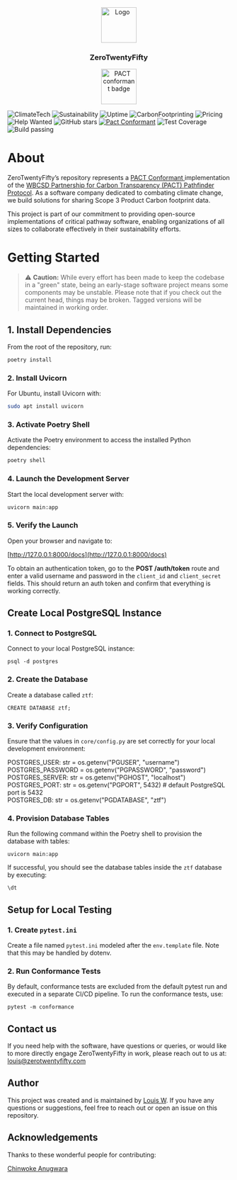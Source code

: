     
<div align="center"> <a href="https://github.com/ZeroTwentyFifty/zero_twenty_fifty"> <img src="https://cdn.prod.website-files.com/6629e3d1c80c6641a561617b/662a3ca679227ff860a667a0_Screenshot%20from%202024-04-25%2021-20-47.png" alt="Logo" width="80" height="80"> </a> </div>

<h3  align="center">ZeroTwentyFifty</h3>

<div align="center"> <a href="https://github.com/ZeroTwentyFifty/zero_twenty_fifty/blob/master/assets/PACT%20conformant%20Badge.png"> <img src="https://drive.google.com/file/d/1SiTeNyQ_AIzwG2o8-hlL4wHk-55DZoYj/view?usp=sharing" alt="PACT conformant badge" width="80" height="80"> </a> </div>





![ClimateTech](https://img.shields.io/badge/Topic-ClimateTech-brightgreen) ![Sustainability](https://img.shields.io/badge/Topic-Sustainability-yellow) ![Uptime](https://img.shields.io/badge/Uptime-up%25-brightgreen) ![CarbonFootprinting](https://img.shields.io/badge/Topic-CarbonFootprinting-ff69b4) ![Pricing](https://img.shields.io/badge/Pricing-Free-brightgreen) 
![Help Wanted](https://img.shields.io/badge/Help%20Wanted-Contribute-blue)  ![GitHub stars](https://img.shields.io/github/stars/ZeroTwentyFifty/zero_twenty_fifty?style=social)  [![Pact Conformant](https://img.shields.io/badge/Pact-Conformant-brightgreen)](https://github.com/ZeroTwentyFifty/zero_twenty_fifty/blob/master/assets/PACT%20conformant%20Badge.png) ![Test Coverage](https://img.shields.io/badge/Test%20Coverage-100%25-green)
![Build passing](https://img.shields.io/badge/Build-passing-blue)


  
# About


ZeroTwentyFifty’s repository represents a [PACT Conformant ](https://www.zerotwentyfifty.com/blog/zerotwentyfifty-is-listed-as-a-pact-conformant-solution-by-wbcsd-pact) implementation of the [WBCSD Partnership for Carbon Transparency (PACT) Pathfinder Protocol](https://www.carbon-transparency.org/). 
As a software company dedicated to combating climate change, we build solutions for sharing Scope 3 Product Carbon footprint data. 

This project is part of our commitment to providing open-source implementations of critical pathway software, enabling organizations of all sizes to collaborate effectively in their sustainability efforts.


# Getting Started

> ⚠️ **Caution:** While every effort has been made to keep the codebase in a "green" state, being an early-stage software project means some components may be unstable. Please note that if you check out the current head, things may be broken. Tagged versions will be maintained in working order.

## 1. Install Dependencies

From the root of the repository, run:

```bash
poetry install
```
### 2. Install Uvicorn

For Ubuntu, install Uvicorn with:
```bash
sudo apt install uvicorn
```
### 3. Activate Poetry Shell

Activate the Poetry environment to access the installed Python dependencies:
```bash
poetry shell
```
### 4. Launch the Development Server

Start the local development server with:
```bash
uvicorn main:app
```
### 5. Verify the Launch

Open your browser and navigate to:

[http://127.0.0.1:8000/docs](http://127.0.0.1:8000/docs)

To obtain an authentication token, go to the **POST /auth/token** route and enter a valid username and password in the `client_id` and `client_secret` fields. This should return an auth token and confirm that everything is working correctly.

## Create Local PostgreSQL Instance

### 1. Connect to PostgreSQL

Connect to your local PostgreSQL instance:
```
psql -d postgres
```
### 2. Create the Database

Create a database called `ztf`:
```
CREATE DATABASE ztf;
```
### 3. Verify Configuration

Ensure that the values in `core/config.py` are set correctly for your local development environment:


POSTGRES_USER: str = os.getenv("PGUSER", "username")<br> POSTGRES_PASSWORD = os.getenv("PGPASSWORD", "password")<br> POSTGRES_SERVER: str = os.getenv("PGHOST", "localhost")<br> POSTGRES_PORT: str = os.getenv("PGPORT", 5432) # default PostgreSQL port is 5432<br> POSTGRES_DB: str = os.getenv("PGDATABASE", "ztf")


### 4. Provision Database Tables

Run the following command within the Poetry shell to provision the database with tables:
```
uvicorn main:app
```
If successful, you should see the database tables inside the `ztf` database by executing:
```
\dt
```

## Setup for Local Testing

### 1. Create `pytest.ini`

Create a file named `pytest.ini` modeled after the `env.template` file. Note that this may be handled by dotenv.

### 2. Run Conformance Tests

By default, conformance tests are excluded from the default pytest run and executed in a separate CI/CD pipeline. To run the conformance tests, use:
```
pytest -m conformance
```

## Contact us
If you need help with the software, have questions or queries, or would like to more directly engage ZeroTwentyFifty in work, please reach out to us at:
[louis@zerotwentyfifty.com](mailto:louis@zerotwentyfifty.com)

## Author 
This project was created and is maintained by [Louis W](https://github.com/JohnVonNeumann). If you have any questions or suggestions, feel free to reach out or open an issue on this repository.


## Acknowledgements
Thanks to these wonderful people for contributing:

[Chinwoke Anugwara](https://github.com/Chinwoke-C)




